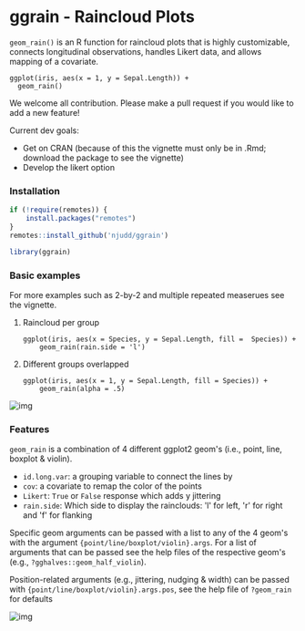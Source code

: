 # ggrain - Raincloud Plots

`geom_rain()` is an R function for raincloud plots that is highly customizable, connects longitudinal observations, handles Likert data, and allows mapping of a covariate.

```
ggplot(iris, aes(x = 1, y = Sepal.Length)) +
  geom_rain()
```

We welcome all contribution. Please make a pull request if you would like to add a new feature!

Current dev goals:

- Get on CRAN (because of this the vignette must only be in .Rmd; download the package to see the vignette)
- Develop the likert option


### Installation

```r
if (!require(remotes)) {
    install.packages("remotes")
}
remotes::install_github('njudd/ggrain')

library(ggrain)
```

### Basic examples

For more examples such as 2-by-2 and multiple repeated measerues see the vignette.

1.  Raincloud per group

	```
	ggplot(iris, aes(x = Species, y = Sepal.Length, fill = 	Species)) +
		geom_rain(rain.side = 'l')
	```

2.  Different groups overlapped

	```
	ggplot(iris, aes(x = 1, y = Sepal.Length, fill = Species)) +
		geom_rain(alpha = .5)
	```



![img](https://raw.githubusercontent.com/njudd/ggrain/main/inst/git_pics/basic_rain.png)



### Features


`geom_rain` is a combination of 4 different ggplot2 geom's (i.e., point, line, boxplot & violin).

- `id.long.var`: a grouping variable to connect the lines by
- `cov`: a covariate to remap the color of the points
- `Likert`: `True` or `False` response which adds y jittering
- `rain.side`: Which side to display the rainclouds: 'l' for left, 'r' for right and 'f' for flanking

Specific geom arguments can be passed with a list to any of the 4 geom's with the argument `{point/line/boxplot/violin}.args`. For a list of arguments that can be passed see the help files of the respective geom's (e.g., `?gghalves::geom_half_violin`).

Position-related arguments (e.g., jittering, nudging & width) can be passed with `{point/line/boxplot/violin}.args.pos`, see the help file of `?geom_rain` for defaults

![img](https://raw.githubusercontent.com/njudd/ggrain/main/inst/git_pics/time_group_cov.png)



